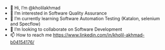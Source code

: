 - 👋 Hi, I’m @kholilakhmad
- 👀 I’m interested in Software Quality Assurance
- 🌱 I’m currently learning Software Automation Testing (Katalon, selenium and Specflow)
- 💞️ I’m looking to collaborate on Software Development 
- 📫 How to reach me  https://www.linkedin.com/in/kholil-akhmad-b04154176/

<!---
kholilakhmad/kholilakhmad is a ✨ special ✨ repository because its `README.md` (this file) appears on your GitHub profile.
You can click the Preview link to take a look at your changes.
--->

